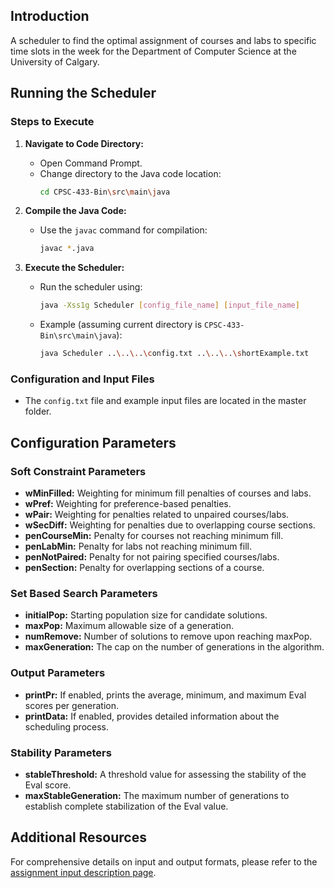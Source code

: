## Introduction

A scheduler to find the optimal assignment of courses and labs to specific time slots in the week for the Department of Computer Science at the University of Calgary.

## Running the Scheduler

### Steps to Execute

1. **Navigate to Code Directory:**
   - Open Command Prompt.
   - Change directory to the Java code location:
     ```sh
     cd CPSC-433-Bin\src\main\java
     ```

2. **Compile the Java Code:**
   - Use the `javac` command for compilation:
     ```sh
     javac *.java
     ```

3. **Execute the Scheduler:**
   - Run the scheduler using:
     ```sh
     java -Xss1g Scheduler [config_file_name] [input_file_name]
     ```
   - Example (assuming current directory is `CPSC-433-Bin\src\main\java`):
     ```sh
     java Scheduler ..\..\..\config.txt ..\..\..\shortExample.txt
     ```

### Configuration and Input Files
- The `config.txt` file and example input files are located in the master folder.

## Configuration Parameters

### Soft Constraint Parameters
- **wMinFilled:** Weighting for minimum fill penalties of courses and labs.
- **wPref:** Weighting for preference-based penalties.
- **wPair:** Weighting for penalties related to unpaired courses/labs.
- **wSecDiff:** Weighting for penalties due to overlapping course sections.
- **penCourseMin:** Penalty for courses not reaching minimum fill.
- **penLabMin:** Penalty for labs not reaching minimum fill.
- **penNotPaired:** Penalty for not pairing specified courses/labs.
- **penSection:** Penalty for overlapping sections of a course.

### Set Based Search Parameters
- **initialPop:** Starting population size for candidate solutions.
- **maxPop:** Maximum allowable size of a generation.
- **numRemove:** Number of solutions to remove upon reaching maxPop.
- **maxGeneration:** The cap on the number of generations in the algorithm.

### Output Parameters
- **printPr:** If enabled, prints the average, minimum, and maximum Eval scores per generation.
- **printData:** If enabled, provides detailed information about the scheduling process.

### Stability Parameters
- **stableThreshold:** A threshold value for assessing the stability of the Eval score.
- **maxStableGeneration:** The maximum number of generations to establish complete stabilization of the Eval value.

## Additional Resources
For comprehensive details on input and output formats, please refer to the [assignment input description page](https://pages.cpsc.ucalgary.ca/~denzinge/courses/433-fall2021/assigninput.html).